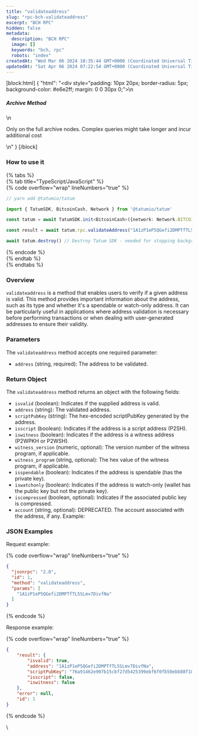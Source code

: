 ```yaml
---
title: "validateaddress"
slug: "rpc-bch-validateaddress"
excerpt: "BCH RPC"
hidden: false
metadata: 
  description: "BCH RPC"
  image: []
  keywords: "bch, rpc"
  robots: "index"
createdAt: "Wed Mar 06 2024 10:35:44 GMT+0000 (Coordinated Universal Time)"
updatedAt: "Sat Apr 06 2024 07:22:54 GMT+0000 (Coordinated Universal Time)"
---
```

[block:html]
{
  "html": "<div style=\"padding: 10px 20px; border-radius: 5px; background-color: #e6e2ff; margin: 0 0 30px 0;\">\n  <h5>Archive Method</h5>\n  <p>Only on the full archive nodes. Complex queries might take longer and incur additional cost</p>\n</div>"
}
[/block]


### How to use it

{% tabs %}  
{% tab title="TypeScript/JavaScript" %}  
{% code overflow="wrap" lineNumbers="true" %}

```typescript
// yarn add @tatumio/tatum

import { TatumSDK, BitcoinCash, Network } from '@tatumio/tatum'

const tatum = await TatumSDK.init<BitcoinCash>({network: Network.BITCOIN_CASH})

const result = await tatum.rpc.validateAddress("1A1zP1eP5QGefi2DMPTfTL5SLmv7DivfNa")

await tatum.destroy() // Destroy Tatum SDK - needed for stopping background jobs
```

{% endcode %}  
{% endtab %}  
{% endtabs %}

### Overview <a href="#overview" id="overview"></a>

`validateaddress` is a method that enables users to verify if a given address is valid. This method provides important information about the address, such as its type and whether it's a spendable or watch-only address. It can be particularly useful in applications where address validation is necessary before performing transactions or when dealing with user-generated addresses to ensure their validity.

### Parameters <a href="#parameters" id="parameters"></a>

The `validateaddress` method accepts one required parameter:

- `address` (string, required): The address to be validated.

### Return Object <a href="#return-object" id="return-object"></a>

The `validateaddress` method returns an object with the following fields:

- `isvalid` (boolean): Indicates if the supplied address is valid.
- `address` (string): The validated address.
- `scriptPubKey` (string): The hex-encoded scriptPubKey generated by the address.
- `isscript` (boolean): Indicates if the address is a script address (P2SH).
- `iswitness` (boolean): Indicates if the address is a witness address (P2WPKH or P2WSH).
- `witness_version` (numeric, optional): The version number of the witness program, if applicable.
- `witness_program` (string, optional): The hex value of the witness program, if applicable.
- `isspendable` (boolean): Indicates if the address is spendable (has the private key).
- `iswatchonly` (boolean): Indicates if the address is watch-only (wallet has the public key but not the private key).
- `iscompressed` (boolean, optional): Indicates if the associated public key is compressed.
- `account` (string, optional): DEPRECATED. The account associated with the address, if any. Example:

### JSON Examples

Request example:

{% code overflow="wrap" lineNumbers="true" %}

```json
{
  "jsonrpc": "2.0",
  "id": 1,
  "method": "validateaddress",
  "params": [
    "1A1zP1eP5QGefi2DMPTfTL5SLmv7DivfNa"
  ]
}
```

{% endcode %}

Response example:

{% code overflow="wrap" lineNumbers="true" %}

```json
{
    "result": {
        "isvalid": true,
        "address": "1A1zP1eP5QGefi2DMPTfTL5SLmv7DivfNa",
        "scriptPubKey": "76a91462e907b15cbf27d5425399ebf6f0fb50ebb88f1888ac",
        "isscript": false,
        "iswitness": false
    },
    "error": null,
    "id": 1
}
```

{% endcode %}

\\
